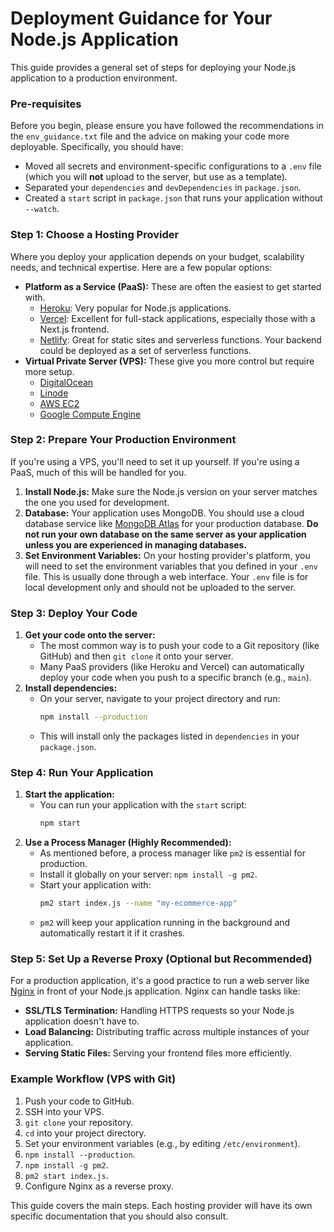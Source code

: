# Deployment Guidance for Your Node.js Application

This guide provides a general set of steps for deploying your Node.js application to a production environment.

### Pre-requisites

Before you begin, please ensure you have followed the recommendations in the `env_guidance.txt` file and the advice on making your code more deployable. Specifically, you should have:

-   Moved all secrets and environment-specific configurations to a `.env` file (which you will **not** upload to the server, but use as a template).
-   Separated your `dependencies` and `devDependencies` in `package.json`.
-   Created a `start` script in `package.json` that runs your application without `--watch`.

### Step 1: Choose a Hosting Provider

Where you deploy your application depends on your budget, scalability needs, and technical expertise. Here are a few popular options:

-   **Platform as a Service (PaaS):** These are often the easiest to get started with.
    -   [Heroku](https://www.heroku.com/): Very popular for Node.js applications.
    -   [Vercel](https://vercel.com/): Excellent for full-stack applications, especially those with a Next.js frontend.
    -   [Netlify](https://www.netlify.com/): Great for static sites and serverless functions. Your backend could be deployed as a set of serverless functions.
-   **Virtual Private Server (VPS):** These give you more control but require more setup.
    -   [DigitalOcean](https://www.digitalocean.com/)
    -   [Linode](https://www.linode.com/)
    -   [AWS EC2](https://aws.amazon.com/ec2/)
    -   [Google Compute Engine](https://cloud.google.com/compute/)

### Step 2: Prepare Your Production Environment

If you're using a VPS, you'll need to set it up yourself. If you're using a PaaS, much of this will be handled for you.

1.  **Install Node.js:** Make sure the Node.js version on your server matches the one you used for development.
2.  **Database:** Your application uses MongoDB. You should use a cloud database service like [MongoDB Atlas](https://www.mongodb.com/cloud/atlas) for your production database. **Do not run your own database on the same server as your application unless you are experienced in managing databases.**
3.  **Set Environment Variables:** On your hosting provider's platform, you will need to set the environment variables that you defined in your `.env` file. This is usually done through a web interface. Your `.env` file is for local development only and should not be uploaded to the server.

### Step 3: Deploy Your Code

1.  **Get your code onto the server:**
    -   The most common way is to push your code to a Git repository (like GitHub) and then `git clone` it onto your server.
    -   Many PaaS providers (like Heroku and Vercel) can automatically deploy your code when you push to a specific branch (e.g., `main`).
2.  **Install dependencies:**
    -   On your server, navigate to your project directory and run:
        ```bash
        npm install --production
        ```
    -   This will install only the packages listed in `dependencies` in your `package.json`.

### Step 4: Run Your Application

1.  **Start the application:**
    -   You can run your application with the `start` script:
        ```bash
        npm start
        ```
2.  **Use a Process Manager (Highly Recommended):**
    -   As mentioned before, a process manager like `pm2` is essential for production.
    -   Install it globally on your server: `npm install -g pm2`.
    -   Start your application with:
        ```bash
        pm2 start index.js --name "my-ecommerce-app"
        ```
    -   `pm2` will keep your application running in the background and automatically restart it if it crashes.

### Step 5: Set Up a Reverse Proxy (Optional but Recommended)

For a production application, it's a good practice to run a web server like [Nginx](https://www.nginx.com/) in front of your Node.js application. Nginx can handle tasks like:

-   **SSL/TLS Termination:** Handling HTTPS requests so your Node.js application doesn't have to.
-   **Load Balancing:** Distributing traffic across multiple instances of your application.
-   **Serving Static Files:** Serving your frontend files more efficiently.

### Example Workflow (VPS with Git)

1.  Push your code to GitHub.
2.  SSH into your VPS.
3.  `git clone` your repository.
4.  `cd` into your project directory.
5.  Set your environment variables (e.g., by editing `/etc/environment`).
6.  `npm install --production`.
7.  `npm install -g pm2`.
8.  `pm2 start index.js`.
9.  Configure Nginx as a reverse proxy.

This guide covers the main steps. Each hosting provider will have its own specific documentation that you should also consult.
